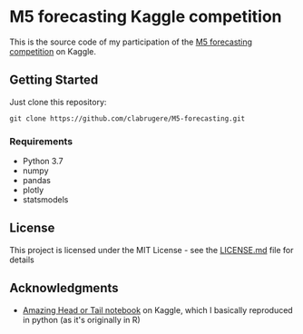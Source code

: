 # M5 forecasting Kaggle competition

This is the source code of my participation of the [M5 forecasting competition](https://www.kaggle.com/c/m5-forecasting-accuracy/overview) on Kaggle.

## Getting Started

Just clone this repository:
```
git clone https://github.com/clabrugere/M5-forecasting.git
```

### Requirements

* Python 3.7
* numpy
* pandas
* plotly
* statsmodels

## License

This project is licensed under the MIT License - see the [LICENSE.md](LICENSE.md) file for details

## Acknowledgments
* [Amazing Head or Tail notebook](https://www.kaggle.com/headsortails/back-to-predict-the-future-interactive-m5-eda) on Kaggle, which I basically reproduced in python (as it's originally in R)

